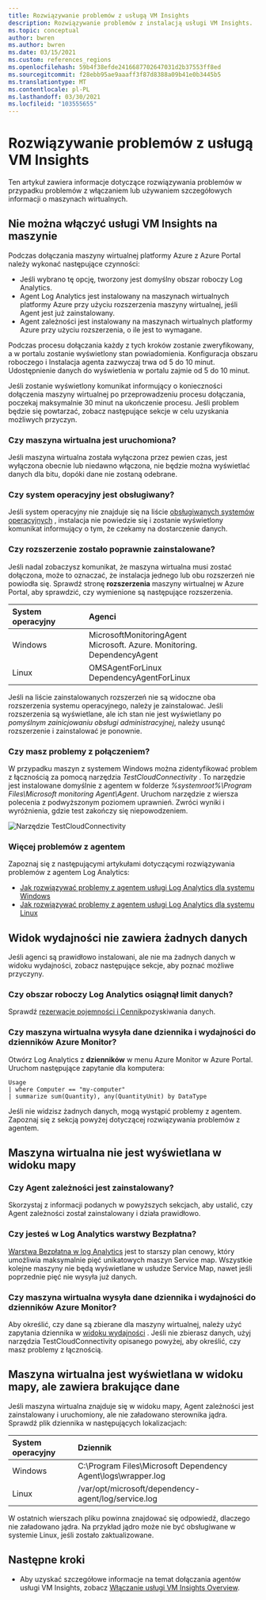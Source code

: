 ```yaml
---
title: Rozwiązywanie problemów z usługą VM Insights
description: Rozwiązywanie problemów z instalacją usługi VM Insights.
ms.topic: conceptual
author: bwren
ms.author: bwren
ms.date: 03/15/2021
ms.custom: references_regions
ms.openlocfilehash: 59b4f38efde2416687702647031d2b37553ff8ed
ms.sourcegitcommit: f28ebb95ae9aaaff3f87d8388a09b41e0b3445b5
ms.translationtype: MT
ms.contentlocale: pl-PL
ms.lasthandoff: 03/30/2021
ms.locfileid: "103555655"
---
```

# <a name="troubleshoot-vm-insights"></a>Rozwiązywanie problemów z usługą VM Insights
Ten artykuł zawiera informacje dotyczące rozwiązywania problemów w przypadku problemów z włączaniem lub używaniem szczegółowych informacji o maszynach wirtualnych.

## <a name="cannot-enable-vm-insights-on-a-machine"></a>Nie można włączyć usługi VM Insights na maszynie
Podczas dołączania maszyny wirtualnej platformy Azure z Azure Portal należy wykonać następujące czynności:

- Jeśli wybrano tę opcję, tworzony jest domyślny obszar roboczy Log Analytics.
- Agent Log Analytics jest instalowany na maszynach wirtualnych platformy Azure przy użyciu rozszerzenia maszyny wirtualnej, jeśli Agent jest już zainstalowany.
- Agent zależności jest instalowany na maszynach wirtualnych platformy Azure przy użyciu rozszerzenia, o ile jest to wymagane.
  
Podczas procesu dołączania każdy z tych kroków zostanie zweryfikowany, a w portalu zostanie wyświetlony stan powiadomienia. Konfiguracja obszaru roboczego i Instalacja agenta zazwyczaj trwa od 5 do 10 minut. Udostępnienie danych do wyświetlenia w portalu zajmie od 5 do 10 minut.

Jeśli zostanie wyświetlony komunikat informujący o konieczności dołączenia maszyny wirtualnej po przeprowadzeniu procesu dołączania, poczekaj maksymalnie 30 minut na ukończenie procesu. Jeśli problem będzie się powtarzać, zobacz następujące sekcje w celu uzyskania możliwych przyczyn.

### <a name="is-the-virtual-machine-running"></a>Czy maszyna wirtualna jest uruchomiona?
 Jeśli maszyna wirtualna została wyłączona przez pewien czas, jest wyłączona obecnie lub niedawno włączona, nie będzie można wyświetlać danych dla bitu, dopóki dane nie zostaną odebrane.

### <a name="is-the-operating-system-supported"></a>Czy system operacyjny jest obsługiwany?
Jeśli system operacyjny nie znajduje się na liście [obsługiwanych systemów operacyjnych](vminsights-enable-overview.md#supported-operating-systems) , instalacja nie powiedzie się i zostanie wyświetlony komunikat informujący o tym, że czekamy na dostarczenie danych.

### <a name="did-the-extension-install-properly"></a>Czy rozszerzenie zostało poprawnie zainstalowane?
Jeśli nadal zobaczysz komunikat, że maszyna wirtualna musi zostać dołączona, może to oznaczać, że instalacja jednego lub obu rozszerzeń nie powiodła się. Sprawdź stronę **rozszerzenia** maszyny wirtualnej w Azure Portal, aby sprawdzić, czy wymienione są następujące rozszerzenia.

| System operacyjny | Agenci | 
|:---|:---|
| Windows | MicrosoftMonitoringAgent<br>Microsoft. Azure. Monitoring. DependencyAgent |
| Linux | OMSAgentForLinux<br>DependencyAgentForLinux |

Jeśli na liście zainstalowanych rozszerzeń nie są widoczne oba rozszerzenia systemu operacyjnego, należy je zainstalować. Jeśli rozszerzenia są wyświetlane, ale ich stan nie jest wyświetlany po *pomyślnym zainicjowaniu obsługi administracyjnej*, należy usunąć rozszerzenie i zainstalować je ponownie.

### <a name="do-you-have-connectivity-issues"></a>Czy masz problemy z połączeniem?
W przypadku maszyn z systemem Windows można zidentyfikować problem z łącznością za pomocą narzędzia  *TestCloudConnectivity* . To narzędzie jest instalowane domyślnie z agentem w folderze *%systemroot%\Program Files\Microsoft monitoring Agent\Agent*. Uruchom narzędzie z wiersza polecenia z podwyższonym poziomem uprawnień. Zwróci wyniki i wyróżnienia, gdzie test zakończy się niepowodzeniem. 

![Narzędzie TestCloudConnectivity](media/vminsights-troubleshoot/test-cloud-connectivity.png)

### <a name="more-agent-troubleshooting"></a>Więcej problemów z agentem

Zapoznaj się z następującymi artykułami dotyczącymi rozwiązywania problemów z agentem Log Analytics:

- [Jak rozwiązywać problemy z agentem usługi Log Analytics dla systemu Windows](../agents/agent-windows-troubleshoot.md)
- [Jak rozwiązywać problemy z agentem usługi Log Analytics dla systemu Linux](../agents/agent-linux-troubleshoot.md)

## <a name="performance-view-has-no-data"></a>Widok wydajności nie zawiera żadnych danych
Jeśli agenci są prawidłowo instalowani, ale nie ma żadnych danych w widoku wydajności, zobacz następujące sekcje, aby poznać możliwe przyczyny.

### <a name="has-your-log-analytics-workspace-reached-its-data-limit"></a>Czy obszar roboczy Log Analytics osiągnął limit danych?
Sprawdź [rezerwacje pojemności i Cennik](https://azure.microsoft.com/pricing/details/monitor/)pozyskiwania danych.

### <a name="is-your-virtual-machine-sending-log-and-performance-data-to-azure-monitor-logs"></a>Czy maszyna wirtualna wysyła dane dziennika i wydajności do dzienników Azure Monitor?

Otwórz Log Analytics z **dzienników** w menu Azure Monitor w Azure Portal. Uruchom następujące zapytanie dla komputera:

```kuso
Usage 
| where Computer == "my-computer" 
| summarize sum(Quantity), any(QuantityUnit) by DataType
```

Jeśli nie widzisz żadnych danych, mogą wystąpić problemy z agentem. Zapoznaj się z sekcją powyżej dotyczącej rozwiązywania problemów z agentem.

## <a name="virtual-machine-doesnt-appear-in-map-view"></a>Maszyna wirtualna nie jest wyświetlana w widoku mapy

### <a name="is-the-dependency-agent-installed"></a>Czy Agent zależności jest zainstalowany?
 Skorzystaj z informacji podanych w powyższych sekcjach, aby ustalić, czy Agent zależności został zainstalowany i działa prawidłowo.

### <a name="are-you-on-the-log-analytics-free-tier"></a>Czy jesteś w Log Analytics warstwy Bezpłatna?
[Warstwa Bezpłatna w log Analytics](https://azure.microsoft.com/pricing/details/monitor/) jest to starszy plan cenowy, który umożliwia maksymalnie pięć unikatowych maszyn Service map. Wszystkie kolejne maszyny nie będą wyświetlane w usłudze Service Map, nawet jeśli poprzednie pięć nie wysyła już danych.

### <a name="is-your-virtual-machine-sending-log-and-performance-data-to-azure-monitor-logs"></a>Czy maszyna wirtualna wysyła dane dziennika i wydajności do dzienników Azure Monitor?
Aby określić, czy dane są zbierane dla maszyny wirtualnej, należy użyć zapytania dziennika w [widoku wydajności](#performance-view-has-no-data) . Jeśli nie zbierasz danych, użyj narzędzia TestCloudConnectivity opisanego powyżej, aby określić, czy masz problemy z łącznością.


## <a name="virtual-machine-appears-in-map-view-but-has-missing-data"></a>Maszyna wirtualna jest wyświetlana w widoku mapy, ale zawiera brakujące dane
Jeśli maszyna wirtualna znajduje się w widoku mapy, Agent zależności jest zainstalowany i uruchomiony, ale nie załadowano sterownika jądra. Sprawdź plik dziennika w następujących lokalizacjach:

| System operacyjny | Dziennik | 
|:---|:---|
| Windows | C:\Program Files\Microsoft Dependency Agent\logs\wrapper.log |
| Linux | /var/opt/microsoft/dependency-agent/log/service.log |

W ostatnich wierszach pliku powinna znajdować się odpowiedź, dlaczego nie załadowano jądra. Na przykład jądro może nie być obsługiwane w systemie Linux, jeśli zostało zaktualizowane.
## <a name="next-steps"></a>Następne kroki

- Aby uzyskać szczegółowe informacje na temat dołączania agentów usługi VM Insights, zobacz [Włączanie usługi VM Insights Overview](vminsights-enable-overview.md).
